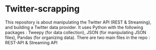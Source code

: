 # Twitter-scrapping

This repository is about manipulating the Twitter API (REST & Streaming), and building a Twitter data provider.
It uses Python with the following packages : Tweepy (for data collection), JSON (for manipulating JSON files), Pandas (for organizing data).
There are two main files in the repo : REST-API & Streaming API
